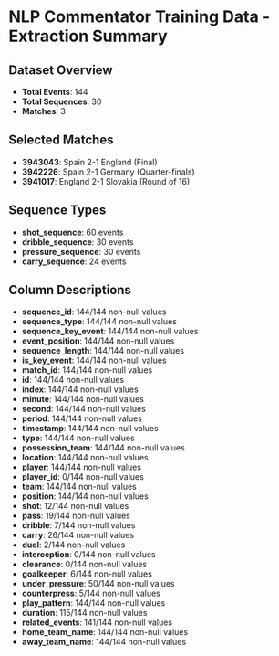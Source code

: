 # NLP Commentator Training Data - Extraction Summary

## Dataset Overview

- **Total Events**: 144
- **Total Sequences**: 30
- **Matches**: 3

## Selected Matches

- **3943043**: Spain 2-1 England (Final)
- **3942226**: Spain 2-1 Germany (Quarter-finals)
- **3941017**: England 2-1 Slovakia (Round of 16)

## Sequence Types

- **shot_sequence**: 60 events
- **dribble_sequence**: 30 events
- **pressure_sequence**: 30 events
- **carry_sequence**: 24 events

## Column Descriptions

- **sequence_id**: 144/144 non-null values
- **sequence_type**: 144/144 non-null values
- **sequence_key_event**: 144/144 non-null values
- **event_position**: 144/144 non-null values
- **sequence_length**: 144/144 non-null values
- **is_key_event**: 144/144 non-null values
- **match_id**: 144/144 non-null values
- **id**: 144/144 non-null values
- **index**: 144/144 non-null values
- **minute**: 144/144 non-null values
- **second**: 144/144 non-null values
- **period**: 144/144 non-null values
- **timestamp**: 144/144 non-null values
- **type**: 144/144 non-null values
- **possession_team**: 144/144 non-null values
- **location**: 144/144 non-null values
- **player**: 144/144 non-null values
- **player_id**: 0/144 non-null values
- **team**: 144/144 non-null values
- **position**: 144/144 non-null values
- **shot**: 12/144 non-null values
- **pass**: 19/144 non-null values
- **dribble**: 7/144 non-null values
- **carry**: 26/144 non-null values
- **duel**: 2/144 non-null values
- **interception**: 0/144 non-null values
- **clearance**: 0/144 non-null values
- **goalkeeper**: 6/144 non-null values
- **under_pressure**: 50/144 non-null values
- **counterpress**: 5/144 non-null values
- **play_pattern**: 144/144 non-null values
- **duration**: 115/144 non-null values
- **related_events**: 141/144 non-null values
- **home_team_name**: 144/144 non-null values
- **away_team_name**: 144/144 non-null values
